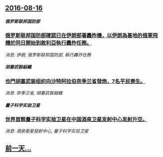 ## [2016-08-16](/news/2016/08/16/index.md)

##### 俄罗斯联邦国防部
### [俄罗斯联邦国防部確認已在伊朗部署轟炸機，以伊朗為基地的俄軍飛機於同日開始到敘利亞執行轟炸任務。 ](/news/2016/08/16/俄罗斯联邦国防部確認已在伊朗部署轟炸機-以伊朗為基地的俄軍飛機於同日開始到敘利亞執行轟炸任務.md)
_消息: 伊朗, 俄罗斯联邦国防部, 執行轟炸任務_

##### 胡塞武裝組織
### [也門胡塞武装组织向沙特阿拉伯奈季兰省發炮，7名平民喪生。 ](/news/2016/08/16/也門胡塞武装组织向沙特阿拉伯奈季兰省發炮-7名平民喪生.md)
_消息: 奈季兰省, 胡塞武裝組織_

##### 量子科学实验卫星
### [世界首颗量子科学实验卫星在中国酒泉卫星发射中心发射升空。 ](/news/2016/08/16/世界首颗量子科学实验卫星在中国酒泉卫星发射中心发射升空.md)
_消息: 酒泉衛星發射中心, 量子科学实验卫星_

## [前一天...](/news/2016/08/15/index.md)

